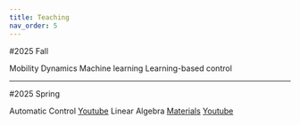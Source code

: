 ```yaml
---
title: Teaching
nav_order: 5
---
```

#2025 Fall

Mobility Dynamics
Machine learning 
Learning-based control


--------
#2025 Spring

Automatic Control [Youtube](https://www.youtube.com/watch?v=i3ZCxqjihjo&list=PLqCrLscdNVX_p9mPsyAzMSOlhLOKKgnSO)
Linear Algebra [Materials](https://github.com/Artemis-inha/Linear-algebra) [Youtube](https://www.youtube.com/watch?v=SiNYLNaG4xo&list=PLqCrLscdNVX8Cdn_kzLlMtifvXrN_9iJy)

